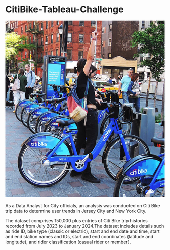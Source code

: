 # CitiBike-Tableau-Challenge

![Alt text](Resources/citi-bike-station-bikes.jpg)

As a Data Analyst for City officials, an analysis was conducted on Citi Bike trip data to determine user trends in Jersey City and New York City. 

The dataset comprises 150,000 plus entries of Citi Bike trip histories recorded from July 2023 to January 2024.The dataset includes details such as ride ID, bike type (classic or electric), start and end date and time, start and end station names and IDs, start and end coordinates (latitude and longitude), and rider classification (casual rider or member). 